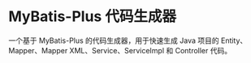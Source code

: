 # MyBatis-Plus 代码生成器

一个基于 MyBatis-Plus 的代码生成器，用于快速生成 Java 项目的 Entity、Mapper、Mapper XML、Service、ServiceImpl 和 Controller 代码。

